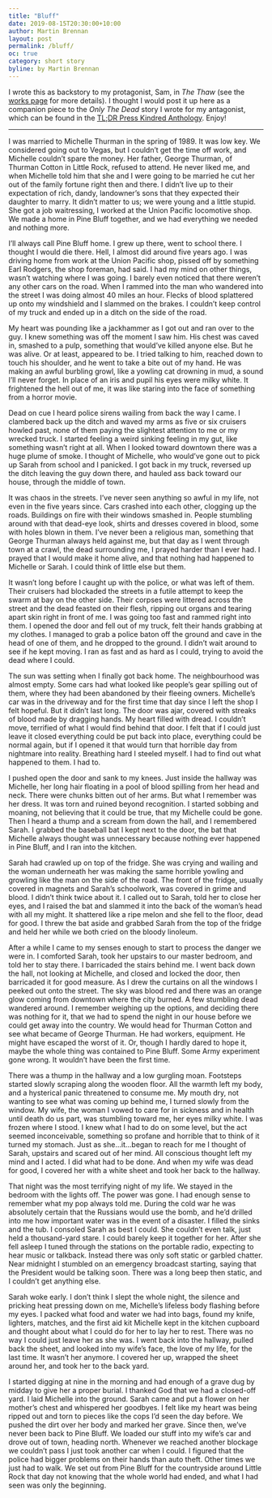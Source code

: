 ```yaml
---
title: "Bluff"
date: 2019-08-15T20:30:00+10:00
author: Martin Brennan
layout: post
permalink: /bluff/
oc: true
category: short story
byline: by Martin Brennan
---
```


I wrote this as backstory to my protagonist, Sam, in _The Thaw_ (see the [works page](/works) for more details). I thought I would post it up here as a companion piece to the _Only The Dead_ story I wrote for my antagonist, which can be found in the [TL;DR Press Kindred Anthology](http://tldrpress.org/index.php/2019/02/27/tldr-press-presents-family-themed-lineup-for-kindred/). Enjoy!

<!--more-->
<hr>

I was married to Michelle Thurman in the spring of 1989. It was low key. We considered going out to Vegas, but I couldn’t get the time off work, and Michelle couldn’t spare the money. Her father, George Thurman, of Thurman Cotton in Little Rock, refused to attend. He never liked me, and when Michelle told him that she and I were going to be married he cut her out of the family fortune right then and there. I didn’t live up to their expectation of rich, dandy, landowner’s sons that they expected their daughter to marry. It didn’t matter to us; we were young and a little stupid. She got a job waitressing, I worked at the Union Pacific locomotive shop. We made a home in Pine Bluff together, and we had everything we needed and nothing more.

I’ll always call Pine Bluff home. I grew up there, went to school there. I thought I would die there. Hell, I almost did around five years ago. I was driving home from work at the Union Pacific shop, pissed off by something Earl Rodgers, the shop foreman, had said. I had my mind on other things, wasn’t watching where I was going. I barely even noticed that there weren’t any other cars on the road. When I rammed into the man who wandered into the street I was doing almost 40 miles an hour. Flecks of blood splattered up onto my windshield and I slammed on the brakes. I couldn’t keep control of my truck and ended up in a ditch on the side of the road.

My heart was pounding like a jackhammer as I got out and ran over to the guy. I knew something was off the moment I saw him. His chest was caved in, smashed to a pulp, something that would’ve killed anyone else. But he was alive. Or at least, appeared to be. I tried talking to him, reached down to touch his shoulder, and he went to take a bite out of my hand. He was making an awful burbling growl, like a yowling cat drowning in mud, a sound I’ll never forget. In place of an iris and pupil his eyes were milky white. It frightened the hell out of me, it was like staring into the face of something from a horror movie.

Dead on cue I heard police sirens wailing from back the way I came. I clambered back up the ditch and waved my arms as five or six cruisers howled past, none of them paying the slightest attention to me or my wrecked truck. I started feeling a weird sinking feeling in my gut, like something wasn’t right at all. When I looked toward downtown there was a huge plume of smoke. I thought of Michelle, who would’ve gone out to pick up Sarah from school and I panicked. I got back in my truck, reversed up the ditch leaving the guy down there, and hauled ass back toward our house, through the middle of town.

It was chaos in the streets. I’ve never seen anything so awful in my life, not even in the five years since. Cars crashed into each other, clogging up the roads. Buildings on fire with their windows smashed in. People stumbling around with that dead-eye look, shirts and
dresses covered in blood, some with holes blown in them. I’ve never been a religious man, something that George Thurman always held against me, but that day as I went through town at a crawl, the dead surrounding me, I prayed harder than I ever had. I prayed that I would make it home alive, and that nothing had happened to Michelle or Sarah. I could think of little else but them.

It wasn’t long before I caught up with the police, or what was left of them. Their cruisers had blockaded the streets in a futile attempt to keep the swarm at bay on the other side. Their corpses were littered across the street and the dead feasted on their flesh, ripping out organs and tearing apart skin right in front of me. I was going too fast and rammed right into them. I opened the door and fell out of my truck, felt their hands grabbing at my clothes. I managed to grab a police baton off the ground and cave in the head of one of them, and he dropped to the ground. I didn’t wait around to see if he kept moving. I ran as fast and as hard as I could, trying to avoid the dead where I could.

The sun was setting when I finally got back home. The neighbourhood was almost empty. Some cars had what looked like people’s gear spilling out of them, where they had been abandoned by their fleeing owners. Michelle’s car was in the driveway and for the first time that day since I left the shop I felt hopeful. But it didn’t last long. The door was ajar, covered with streaks of blood made by dragging hands. My heart filled with dread. I couldn’t move, terrified of what I would find behind that door. I felt that if I could just leave it closed everything could be put back into place, everything could be normal again, but if I opened it that would turn that horrible day from nightmare into reality. Breathing hard I steeled myself. I had to find out what happened to them. I had to.

I pushed open the door and sank to my knees. Just inside the hallway was Michelle, her long hair floating in a pool of blood spilling from her head and neck. There were chunks bitten out of her arms. But what I remember was her dress. It was torn and ruined beyond recognition. I started sobbing and moaning, not believing that it could be true, that my Michelle could be gone. Then I heard a thump and a scream from down the hall, and I remembered Sarah. I grabbed the baseball bat I kept next to the door, the bat that Michelle always thought was unnecessary because nothing ever happened in Pine Bluff, and I ran into the kitchen.

Sarah had crawled up on top of the fridge. She was crying and wailing and the woman underneath her was making the same horrible yowling and growling like the man on the side of the road. The front of the fridge, usually covered in magnets and Sarah’s schoolwork, was covered in grime and blood. I didn’t think twice about it. I called out to Sarah, told her to
close her eyes, and I raised the bat and slammed it into the back of the woman’s head with all my might. It shattered like a ripe melon and she fell to the floor, dead for good. I threw the bat aside and grabbed Sarah from the top of the fridge and held her while we both cried on the bloody linoleum.

After a while I came to my senses enough to start to process the danger we were in. I comforted Sarah, took her upstairs to our master bedroom, and told her to stay there. I barricaded the stairs behind me. I went back down the hall, not looking at Michelle, and closed and locked the door, then barricaded it for good measure. As I drew the curtains on all the windows I peeked out onto the street. The sky was blood red and there was an orange glow coming from downtown where the city burned. A few stumbling dead wandered around. I remember weighing up the options, and deciding there was nothing for it, that we had to spend the night in our house before we could get away into the country. We would head for Thurman Cotton and see what became of George Thurman. He had workers, equipment. He might have escaped the worst of it. Or, though I hardly dared to hope it, maybe the whole thing was contained to Pine Bluff. Some Army experiment gone wrong. It wouldn’t have been the first time.

There was a thump in the hallway and a low gurgling moan. Footsteps started slowly scraping along the wooden floor. All the warmth left my body, and a hysterical panic threatened to consume me. My mouth dry, not wanting to see what was coming up behind me, I turned slowly from the window. My wife, the woman I vowed to care for in sickness and in health until death do us part, was stumbling toward me, her eyes milky white. I was frozen where I stood. I knew what I had to do on some level, but the act seemed inconceivable, something so profane and horrible that to think of it turned my stomach. Just as she…it…began to reach for me I thought of Sarah, upstairs and scared out of her mind. All conscious thought left my mind and I acted. I did what had to be done. And when my wife was dead for good, I covered her with a white sheet and took her back to the hallway.

That night was the most terrifying night of my life. We stayed in the bedroom with the lights off. The power was gone. I had enough sense to remember what my pop always told me. During the cold war he was absolutely certain that the Russians would use the bomb, and he’d drilled into me how important water was in the event of a disaster. I filled the sinks and the tub. I consoled Sarah as best I could. She couldn’t even talk, just held a thousand-yard stare. I could barely keep it together for her. After she fell asleep I tuned through the stations on the portable radio, expecting to hear music or talkback. Instead there was only soft static or garbled chatter. Near midnight I stumbled on an emergency broadcast starting,
saying that the President would be talking soon. There was a long beep then static, and I couldn’t get anything else.

Sarah woke early. I don’t think I slept the whole night, the silence and pricking heat pressing down on me, Michelle’s lifeless body flashing before my eyes. I packed what food and water we had into bags, found my knife, lighters, matches, and the first aid kit Michelle kept in the kitchen cupboard and thought about what I could do for her to lay her to rest. There was no way I could just leave her as she was. I went back into the hallway, pulled back the sheet, and looked into my wife’s face, the love of my life, for the last time. It wasn’t her anymore. I covered her up, wrapped the sheet around her, and took her to the back yard.

I started digging at nine in the morning and had enough of a grave dug by midday to give her a proper burial. I thanked God that we had a closed-off yard. I laid Michelle into the ground. Sarah came and put a flower on her mother’s chest and whispered her goodbyes. I felt like my heart was being ripped out and torn to pieces like the cops I’d seen the day before. We pushed the dirt over her body and marked her grave. Since then, we’ve never been back to Pine Bluff. We loaded our stuff into my wife’s car and drove out of town, heading north. Whenever we reached another blockage we couldn’t pass I just took another car when I could. I figured that the police had bigger problems on their hands than auto theft. Other times we just had to walk. We set out from Pine Bluff for the countryside around Little Rock that day not knowing that the whole world had ended, and what I had seen was only the beginning.